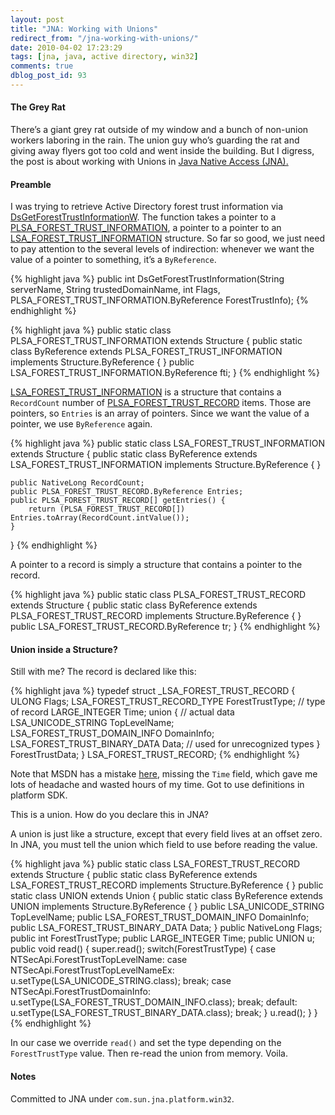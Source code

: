 ```yaml
---
layout: post
title: "JNA: Working with Unions"
redirect_from: "/jna-working-with-unions/"
date: 2010-04-02 17:23:29
tags: [jna, java, active directory, win32]
comments: true
dblog_post_id: 93
---
```


#### The Grey Rat

There’s a giant grey rat outside of my window and a bunch of non-union workers laboring in the rain. The union guy who’s guarding the rat and giving away flyers got too cold and went inside the building. But I digress, the post is about working with Unions in [Java Native Access (JNA).](https://github.com/twall/jna/)

#### Preamble

I was trying to retrieve Active Directory forest trust information via [DsGetForestTrustInformationW](https://learn.microsoft.com/en-us/windows/win32/api/dsgetdc/nf-dsgetdc-dsgetforesttrustinformationw). The function takes a pointer to a [PLSA_FOREST_TRUST_INFORMATION](https://learn.microsoft.com/en-us/windows/win32/api/ntsecapi/ns-ntsecapi-lsa_forest_trust_information), a pointer to a pointer to an [LSA_FOREST_TRUST_INFORMATION](https://learn.microsoft.com/en-us/windows/win32/api/ntsecapi/ns-ntsecapi-lsa_forest_trust_information) structure. So far so good, we just need to pay attention to the several levels of indirection: whenever we want the value of a pointer to something, it’s a `ByReference`.

{% highlight java %}
public int DsGetForestTrustInformation(String serverName, String trustedDomainName, int Flags,
        PLSA_FOREST_TRUST_INFORMATION.ByReference ForestTrustInfo);
{% endhighlight %}

{% highlight java %}
public static class PLSA_FOREST_TRUST_INFORMATION extends Structure {
    public static class ByReference extends PLSA_FOREST_TRUST_INFORMATION
        implements Structure.ByReference {
    }
    public LSA_FOREST_TRUST_INFORMATION.ByReference fti;
}
{% endhighlight %}

[LSA_FOREST_TRUST_INFORMATION](https://learn.microsoft.com/en-us/windows/win32/api/ntsecapi/ns-ntsecapi-lsa_forest_trust_information) is a structure that contains a `RecordCount` number of [PLSA_FOREST_TRUST_RECORD](https://learn.microsoft.com/en-us/windows/win32/api/ntsecapi/ns-ntsecapi-lsa_forest_trust_record) items. Those are pointers, so `Entries` is an array of pointers. Since we want the value of a pointer, we use `ByReference` again.

{% highlight java %}
public static class LSA_FOREST_TRUST_INFORMATION extends Structure {
    public static class ByReference extends LSA_FOREST_TRUST_INFORMATION
        implements Structure.ByReference {
    }

    public NativeLong RecordCount;
    public PLSA_FOREST_TRUST_RECORD.ByReference Entries;
    public PLSA_FOREST_TRUST_RECORD[] getEntries() {
        return (PLSA_FOREST_TRUST_RECORD[]) Entries.toArray(RecordCount.intValue());
    }
}
{% endhighlight %}

A pointer to a record is simply a structure that contains a pointer to the record.

{% highlight java %}
public static class PLSA_FOREST_TRUST_RECORD extends Structure {
    public static class ByReference extends PLSA_FOREST_TRUST_RECORD
        implements Structure.ByReference {
    }
    public LSA_FOREST_TRUST_RECORD.ByReference tr;
}
{% endhighlight %}

#### Union inside a Structure?

Still with me? The record is declared like this:

{% highlight java %}
typedef struct _LSA_FOREST_TRUST_RECORD {
    ULONG Flags;
    LSA_FOREST_TRUST_RECORD_TYPE ForestTrustType; // type of record
    LARGE_INTEGER Time;
    union { // actual data
        LSA_UNICODE_STRING TopLevelName;
        LSA_FOREST_TRUST_DOMAIN_INFO DomainInfo;
        LSA_FOREST_TRUST_BINARY_DATA Data; // used for unrecognized types
    } ForestTrustData;
} LSA_FOREST_TRUST_RECORD;
{% endhighlight %}

Note that MSDN has a mistake [here](https://learn.microsoft.com/en-us/windows/win32/api/ntsecapi/ns-ntsecapi-lsa_forest_trust_record), missing the `Time` field, which gave me lots of headache and wasted hours of my time. Got to use definitions in platform SDK.

This is a union. How do you declare this in JNA?

A union is just like a structure, except that every field lives at an offset zero. In JNA, you must tell the union which field to use before reading the value.

{% highlight java %}
public static class LSA_FOREST_TRUST_RECORD extends Structure {
    public static class ByReference extends LSA_FOREST_TRUST_RECORD
        implements Structure.ByReference {
    }
    public static class UNION extends Union {
        public static class ByReference extends UNION
            implements Structure.ByReference {
        }
        public LSA_UNICODE_STRING TopLevelName;
        public LSA_FOREST_TRUST_DOMAIN_INFO DomainInfo;
        public LSA_FOREST_TRUST_BINARY_DATA Data;
    }
    public NativeLong Flags;
    public int ForestTrustType;
    public LARGE_INTEGER Time;
    public UNION u;
    public void read() {
        super.read();
        switch(ForestTrustType) {
        case NTSecApi.ForestTrustTopLevelName:
        case NTSecApi.ForestTrustTopLevelNameEx:
            u.setType(LSA_UNICODE_STRING.class);
            break;
        case NTSecApi.ForestTrustDomainInfo:
            u.setType(LSA_FOREST_TRUST_DOMAIN_INFO.class);
            break;
        default:
            u.setType(LSA_FOREST_TRUST_BINARY_DATA.class);
            break;
        }
        u.read();
    }
}
{% endhighlight %}

In our case we override `read()` and set the type depending on the `ForestTrustType` value. Then re-read the union from memory. Voila.

#### Notes

Committed to JNA under `com.sun.jna.platform.win32`.

